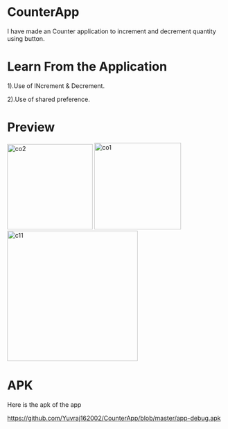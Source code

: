# CounterApp

I have made an Counter application to increment and decrement quantity using button.


# Learn From the Application

1).Use of INcrement & Decrement.

2).Use of shared preference.


# Preview

<img width="197" alt="co2" src="https://user-images.githubusercontent.com/77117240/116058146-270a6100-a69d-11eb-81ce-c9116e3cf3cd.png">

<img width="200" alt="co1" src="https://user-images.githubusercontent.com/77117240/116058168-2eca0580-a69d-11eb-81d2-340ea05209bf.png">

<img width="301" alt="c11" src="https://user-images.githubusercontent.com/77117240/118401434-54867100-b683-11eb-9e9e-a89e0a5c9679.png">

# APK
Here is the apk of the app

https://github.com/Yuvraj162002/CounterApp/blob/master/app-debug.apk
